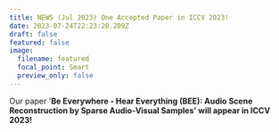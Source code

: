 ```yaml
---
title: NEWS (Jul 2023) One Accepted Paper in ICCV 2023!
date: 2023-07-24T22:23:20.209Z
draft: false
featured: false
image:
  filename: featured
  focal_point: Smart
  preview_only: false
---
```

O﻿ur paper '**Be Everywhere - Hear Everything (BEE): Audio Scene Reconstruction by Sparse Audio-Visual Samples' will appear in ICCV 2023!**